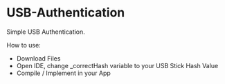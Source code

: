# USB-Authentication

Simple USB Authentication.

How to use:

- Download Files
- Open IDE, change _correctHash variable to your USB Stick Hash Value
- Compile / Implement in your App

